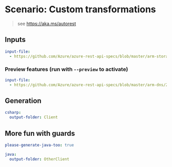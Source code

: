 # Scenario: Custom transformations

> see https://aka.ms/autorest

## Inputs

``` yaml 
input-file:
  - https://github.com/Azure/azure-rest-api-specs/blob/master/arm-storage/2015-06-15/swagger/storage.json
```

### Preview features (run with `--preview` to activate)

``` yaml $(preview)
input-file:
  - https://github.com/Azure/azure-rest-api-specs/blob/master/arm-dns/2015-05-04-preview/swagger/dns.json
```

## Generation

``` yaml
csharp:
  output-folder: Client
```

## More fun with guards

``` yaml $(csharp["output-folder"] == "Client")
please-generate-java-too: true
```

``` yaml $(please-generate-java-too)
java:
  output-folder: OtherClient
```